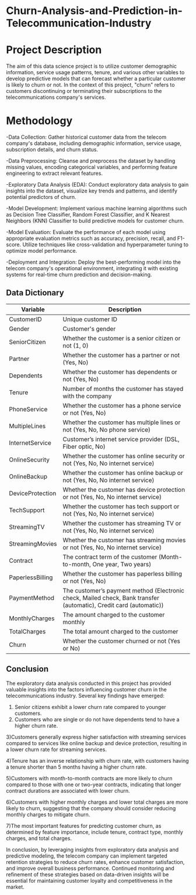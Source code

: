 # Churn-Analysis-and-Prediction-in-Telecommunication-Industry
# **Project Description**
The aim of this data science project is to utilize customer demographic information, service usage patterns, tenure, and various other variables to develop predictive models that can forecast whether a particular customer is likely to churn or not. In the context of this project, "churn" refers to customers discontinuing or terminating their subscriptions to the telecommunications company's services.
# **Methodology**

-Data Collection: Gather historical customer data from the telecom company's database, including demographic information, service usage, subscription details, and churn status.

-Data Preprocessing: Cleanse and preprocess the dataset by handling missing values, encoding categorical variables, and performing feature engineering to extract relevant features.

-Exploratory Data Analysis (EDA): Conduct exploratory data analysis to gain insights into the dataset, visualize key trends and patterns, and identify potential predictors of churn.

-Model Development: Implement various machine learning algorithms such as Decision Tree Classifier, Random Forest Classifier, and K Nearest Neighbors (KNN) Classifier to build predictive models for customer churn.

-Model Evaluation: Evaluate the performance of each model using appropriate evaluation metrics such as accuracy, precision, recall, and F1-score. Utilize techniques like cross-validation and hyperparameter tuning to optimize model performance.

-Deployment and Integration: Deploy the best-performing model into the telecom company's operational environment, integrating it with existing systems for real-time churn prediction and decision-making.

## Data Dictionary

| Variable          | Description                                            |
| ----------------- | ------------------------------------------------------ |
| CustomerID        | Unique customer ID                                     |
| Gender            | Customer's gender                                      |
| SeniorCitizen     | Whether the customer is a senior citizen or not (1, 0) |
| Partner           | Whether the customer has a partner or not (Yes, No)    |
| Dependents        | Whether the customer has dependents or not (Yes, No)   |
| Tenure            | Number of months the customer has stayed with the company |
| PhoneService      | Whether the customer has a phone service or not (Yes, No) |
| MultipleLines     | Whether the customer has multiple lines or not (Yes, No, No phone service) |
| InternetService   | Customer’s internet service provider (DSL, Fiber optic, No) |
| OnlineSecurity    | Whether the customer has online security or not (Yes, No, No internet service) |
| OnlineBackup      | Whether the customer has online backup or not (Yes, No, No internet service) |
| DeviceProtection  | Whether the customer has device protection or not (Yes, No, No internet service) |
| TechSupport       | Whether the customer has tech support or not (Yes, No, No internet service) |
| StreamingTV       | Whether the customer has streaming TV or not (Yes, No, No internet service) |
| StreamingMovies   | Whether the customer has streaming movies or not (Yes, No, No internet service) |
| Contract          | The contract term of the customer (Month-to-month, One year, Two years) |
| PaperlessBilling  | Whether the customer has paperless billing or not (Yes, No) |
| PaymentMethod     | The customer’s payment method (Electronic check, Mailed check, Bank transfer (automatic), Credit card (automatic)) |
| MonthlyCharges    | The amount charged to the customer monthly            |
| TotalCharges      | The total amount charged to the customer               |
| Churn             | Whether the customer churned or not (Yes or No)        |

## Conclusion

The exploratory data analysis conducted in this project has provided valuable insights into the factors influencing customer churn in the telecommunications industry. Several key findings have emerged:
1) Senior citizens exhibit a lower churn rate compared to younger customers.
2) Customers who are single or do not have dependents tend to have a higher churn rate.
   
3)Customers generally express higher satisfaction with streaming services compared to services like online backup and device protection, resulting in a lower churn rate for streaming services.

4)Tenure has an inverse relationship with churn rate, with customers having a tenure shorter than 5 months having a higher churn rate.

5)Customers with month-to-month contracts are more likely to churn compared to those with one or two-year contracts, indicating that longer contract durations are associated with lower churn.

6)Customers with higher monthly charges and lower total charges are more likely to churn, suggesting that the company should consider reducing monthly charges to mitigate churn.

7)The most important features for predicting customer churn, as determined by feature importance, include tenure, contract type, monthly charges, and total charges.

In conclusion, by leveraging insights from exploratory data analysis and predictive modeling, the telecom company can implement targeted retention strategies to reduce churn rates, enhance customer satisfaction, and improve overall business performance. Continued monitoring and refinement of these strategies based on data-driven insights will be essential for maintaining customer loyalty and competitiveness in the market.
